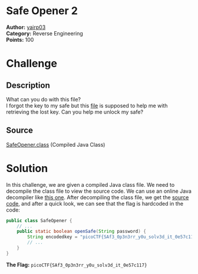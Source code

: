 # Safe Opener 2

**Author:** [yairp03](https://github.com/yairp03)  
**Category:** Reverse Engineering  
**Points:** 100

# Challenge

## Description

What can you do with this file?  
I forgot the key to my safe but this [file](./SafeOpener.class) is supposed to help me with retrieving the lost key. Can you help me unlock my safe?

## Source

[SafeOpener.class](./SafeOpener.class) (Compiled Java Class)

# Solution

In this challenge, we are given a compiled Java class file. We need to decompile the class file to view the source code. We can use an online Java decompiler like [this one](http://www.javadecompilers.com/). After decompiling the class file, we get the [source code](./SafeOpener.java), and after a quick look, we can see that the flag is hardcoded in the code:

```java
public class SafeOpener {
    // ...
    public static boolean openSafe(String password) {
        String encodedkey = "picoCTF{SAf3_0p3n3rr_y0u_solv3d_it_0e57c117}";
        // ...
    }
}
```

**The Flag:** `picoCTF{SAf3_0p3n3rr_y0u_solv3d_it_0e57c117}`
